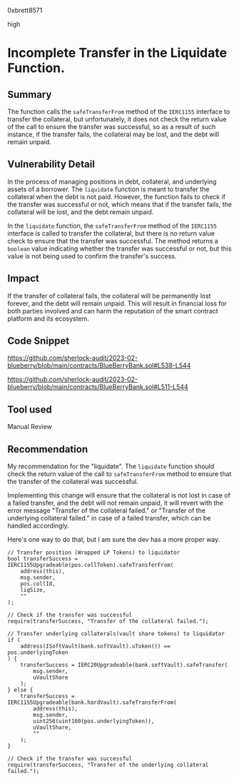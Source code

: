 0xbrett8571

high

# Incomplete Transfer in the Liquidate Function.

## Summary
The function calls the `safeTransferFrom` method of the `IERC1155` interface to transfer the collateral, but unfortunately, it does not check the return value of the call to ensure the transfer was successful, so as a result of such instance, if the transfer fails, the collateral may be lost, and the debt will remain unpaid.

## Vulnerability Detail
In the process of managing positions in debt, collateral, and underlying assets of a borrower. 
The `liquidate` function is meant to transfer the collateral when the debt is not paid. However, the function fails to check if the transfer was successful or not, which means that if the transfer fails, the collateral will be lost, and the debt remain unpaid.

In the `liquidate` function, the `safeTransferFrom` method of the `IERC1155` interface is called to transfer the collateral, but there is no return value check to ensure that the transfer was successful. The method returns a `boolean` value indicating whether the transfer was successful or not, but this value is not being used to confirm the transfer's success.

## Impact
If the transfer of collateral fails, the collateral will be permanently lost forever, and the debt will remain unpaid. This will result in financial loss for both parties involved and can harm the reputation of the smart contract platform and its ecosystem.

## Code Snippet
https://github.com/sherlock-audit/2023-02-blueberry/blob/main/contracts/BlueBerryBank.sol#L538-L544

https://github.com/sherlock-audit/2023-02-blueberry/blob/main/contracts/BlueBerryBank.sol#L511-L544

## Tool used

Manual Review

## Recommendation
My recommendation for the "liquidate". The `liquidate` function should check the return value of the call to `safeTransferFrom` method to ensure that the transfer of the collateral was successful.

Implementing this change will ensure that the collateral is not lost in case of a failed transfer, and the debt will not remain unpaid, it will revert with the error message "Transfer of the collateral failed." or "Transfer of the underlying collateral failed." in case of a failed transfer, which can be handled accordingly.

Here's one way to do that, but I am sure the dev has a more proper way.
```solidity
// Transfer position (Wrapped LP Tokens) to liquidator
bool transferSuccess = IERC1155Upgradeable(pos.collToken).safeTransferFrom(
    address(this),
    msg.sender,
    pos.collId,
    liqSize,
    ""
);

// Check if the transfer was successful
require(transferSuccess, "Transfer of the collateral failed.");

// Transfer underlying collaterals(vault share tokens) to liquidator
if (
    address(ISoftVault(bank.softVault).uToken()) == pos.underlyingToken
) {
    transferSuccess = IERC20Upgradeable(bank.softVault).safeTransfer(
        msg.sender,
        uVaultShare
    );
} else {
    transferSuccess = IERC1155Upgradeable(bank.hardVault).safeTransferFrom(
        address(this),
        msg.sender,
        uint256(uint160(pos.underlyingToken)),
        uVaultShare,
        ""
    );
}

// Check if the transfer was successful
require(transferSuccess, "Transfer of the underlying collateral failed.");
```